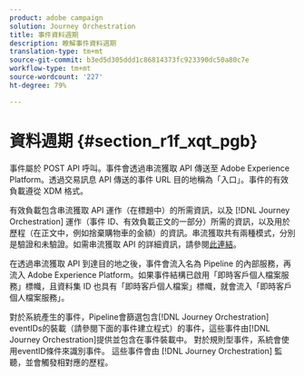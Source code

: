 ```yaml
---
product: adobe campaign
solution: Journey Orchestration
title: 事件資料週期
description: 瞭解事件資料週期
translation-type: tm+mt
source-git-commit: b3ed5d305ddd1c86814373fc923390dc50a80c7e
workflow-type: tm+mt
source-wordcount: '227'
ht-degree: 79%

---
```



# 資料週期 {#section_r1f_xqt_pgb}

事件屬於 POST API 呼叫。事件會透過串流獲取 API 傳送至 Adobe Experience Platform。透過交易訊息 API 傳送的事件 URL 目的地稱為「入口」。事件的有效負載遵從 XDM 格式。

有效負載包含串流獲取 API 運作（在標題中）的所需資訊，以及 [!DNL Journey Orchestration] 運作（事件 ID、有效負載正文的一部分）所需的資訊，以及用於歷程（在正文中，例如捨棄購物車的金額）的資訊。串流獲取共有兩種模式，分別是驗證和未驗證。如需串流獲取 API 的詳細資訊，請參閱[此連結](https://docs.adobe.com/content/help/zh-Hant/experience-platform/xdm/api/getting-started.html)。

在透過串流獲取 API 到達目的地之後，事件會流入名為 Pipeline 的內部服務，再流入 Adobe Experience Platform。如果事件結構已啟用「即時客戶個人檔案服務」標幟，且資料集 ID 也具有「即時客戶個人檔案」標幟，就會流入「即時客戶個人檔案服務」。

對於系統產生的事件，Pipeline會篩選包含[!DNL Journey Orchestration] eventIDs的裝載（請參閱下面的事件建立程式）的事件，這些事件由[!DNL Journey Orchestration]提供並包含在事件裝載中。 對於規則型事件，系統會使用eventID條件來識別事件。 這些事件會由 [!DNL Journey Orchestration] 監聽，並會觸發相對應的歷程。

